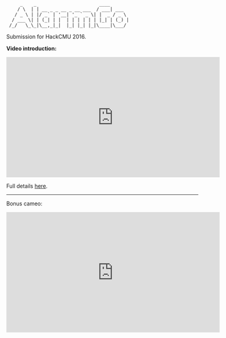 		 _    _                       ____       
		/ \  | | __ _ _ __ _ __ ___  / ___| ___  
	   / _ \ | |/ _` | '__| '_ ` _ \| |  _ / _ \ 
	  / ___ \| | (_| | |  | | | | | | |_| | (_) |
	 /_/   \_\_|\__,_|_|  |_| |_| |_|\____|\___/ 
	 
Submission for HackCMU 2016.

**Video introduction:**

<iframe width="560" height="315" src="https://www.youtube.com/embed/4kuTZAU4XDo" frameborder="0" allowfullscreen></iframe>

Full details [here](http://devpost.com/software/alarm-go).

---

Bonus cameo:

<iframe width="560" height="315" src="https://www.youtube.com/embed/OuxH_ONhX8g?t=25s" frameborder="0" allowfullscreen></iframe> 